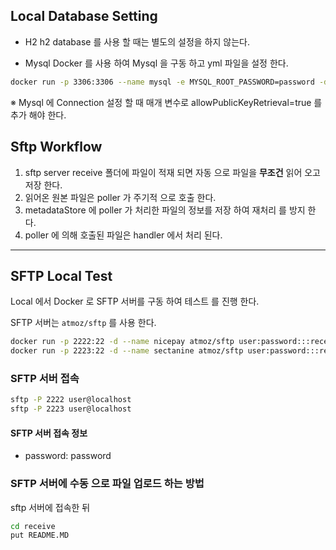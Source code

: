 ## Local Database Setting
- H2
h2 database 를 사용 할 때는 별도의 설정을 하지 않는다.

- Mysql
Docker 를 사용 하여 Mysql 을 구동 하고 yml 파일을 설정 한다.

```bash
docker run -p 3306:3306 --name mysql -e MYSQL_ROOT_PASSWORD=password -d mysql
```
※ Mysql 에 Connection 설정 할 때 매개 변수로 allowPublicKeyRetrieval=true 를 추가 해야 한다.

## Sftp Workflow

1. sftp server receive 폴더에 파일이 적재 되면 자동 으로 파일을 **무조건** 읽어 오고 저장 한다.
2. 읽어온 원본 파일은 poller 가 주기적 으로 호출 한다.
3. metadataStore 에 poller 가 처리한 파일의 정보를 저장 하여 재처리 를 방지 한다.
4. poller 에 의해 호출된 파일은 handler 에서 처리 된다.

---

## SFTP Local Test
Local 에서 Docker 로 SFTP 서버를 구동 하여 테스트 를 진행 한다.

SFTP 서버는 `atmoz/sftp` 를 사용 한다.

```bash
docker run -p 2222:22 -d --name nicepay atmoz/sftp user:password:::receive,request
docker run -p 2223:22 -d --name sectanine atmoz/sftp user:password:::receive,request
```

### SFTP 서버 접속
```bash
sftp -P 2222 user@localhost
sftp -P 2223 user@localhost
```

#### SFTP 서버 접속 정보
- password: password

### SFTP 서버에 수동 으로 파일 업로드 하는 방법

sftp 서버에 접속한 뒤
```bash
cd receive
put README.MD
```
